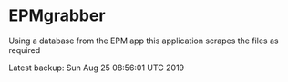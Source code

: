 # EPMgrabber
Using a database from the EPM app this application scrapes the files as required


Latest backup: Sun Aug 25 08:56:01 UTC 2019
